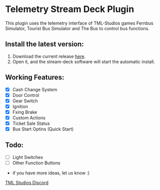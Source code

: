 # Telemetry Stream Deck Plugin
This plugin uses the telemetry interface of TML-Studios games Fernbus Simulator, Tourist Bus Simulator and The Bus to control bus functions.

## Install the latest version:

1. Download the current release [here](https://github.com/tml-studios/telemetry-stream-deck-plugin/releases/tag/1.0.5).
2. Open it, and the stream-deck software will start the automatic install.


## Working Features:
- [x] Cash Change System
- [X] Door Control
- [x] Gear Switch
- [X] Ignition
- [X] Fxing Brake
- [X] Custom Actions
- [X] Ticket Sale Status
- [X] Bus Start Optins (Quick Start)

## Todo:
- [ ] Light Switches
- [ ] Other Function Buttons
- if you have more ideas, let us know :)

[TML Studios Discord](https://discord.gg/tml-studios-224563159631921152)

